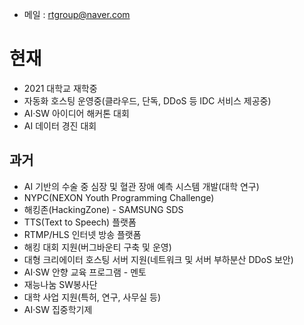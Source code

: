 - 메일 : rtgroup@naver.com
# 현재
- 2021 대학교 재학중
- 자동화 호스팅 운영중(클라우드, 단독, DDoS 등 IDC 서비스 제공중)
- AI·SW 아이디어 해커톤 대회
- AI 데이터 경진 대회
## 과거
- AI 기반의 수술 중 심장 및 혈관 장애 예측 시스템 개발(대학 연구)
- NYPC(NEXON Youth Programming Challenge)
- 해킹존(HackingZone) - SAMSUNG SDS
- TTS(Text to Speech) 플랫폼
- RTMP/HLS 인터넷 방송 플랫폼
- 해킹 대회 지원(버그바운티 구축 및 운영)
- 대형 크리에이터 호스팅 서버 지원(네트워크 및 서버 부하분산 DDoS 보안)
- AI·SW 안향 교육 프로그램 - 멘토
- 재능나눔 SW봉사단
- 대학 사업 지원(특허, 연구, 사무실 등)
- AI·SW 집중학기제
